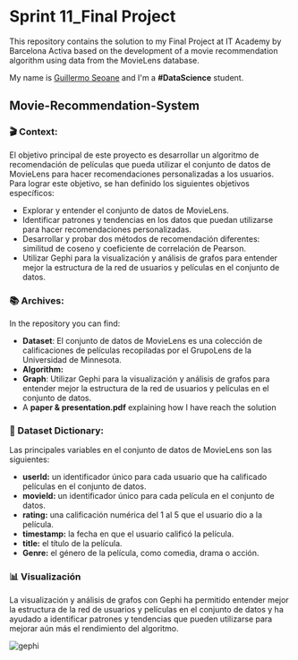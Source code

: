 # Sprint 11_Final Project
This repository contains the solution to my Final Project at IT Academy by Barcelona Activa based on the development of a movie recommendation algorithm using data from the MovieLens database.

My name is [Guillermo Seoane](https://www.linkedin.com/in/guilleseoane/) and I'm a **#DataScience** student.

## Movie-Recommendation-System

### 🎬 Context:

El objetivo principal de este proyecto es desarrollar un algoritmo de recomendación de películas que pueda utilizar el conjunto de datos de MovieLens para hacer recomendaciones personalizadas a los usuarios. Para lograr este objetivo, se han definido los siguientes objetivos específicos:
* Explorar y entender el conjunto de datos de MovieLens.
* Identificar patrones y tendencias en los datos que puedan utilizarse para hacer recomendaciones personalizadas.
* Desarrollar y probar dos métodos de recomendación diferentes: similitud de coseno y coeficiente de correlación de Pearson.
* Utilizar Gephi para la visualización y análisis de grafos para entender mejor la estructura de la red de usuarios y películas en el conjunto de datos.

### 📚 Archives:
In the repository you can find:
* **Dataset**: El conjunto de datos de MovieLens es una colección de calificaciones de películas recopiladas por el GrupoLens de la Universidad de Minnesota. 
* **Algorithm:** 
* **Graph**: Utilizar Gephi para la visualización y análisis de grafos para entender mejor la estructura
de la red de usuarios y películas en el conjunto de datos.
* A **paper & presentation.pdf** explaining how I have reach the solution

### 🦾 Dataset Dictionary:
Las principales variables en el conjunto de datos de MovieLens son las siguientes:

* **userId:** un identificador único para cada usuario que ha calificado películas en el conjunto de datos.
* **movieId:** un identificador único para cada película en el conjunto de datos.
* **rating:** una calificación numérica del 1 al 5 que el usuario dio a la película.
* **timestamp:** la fecha en que el usuario calificó la película.
* **title:** el título de la película.
* **Genre:** el género de la película, como comedia, drama o acción.

### 📊 Visualización
La visualización y análisis de grafos con Gephi ha permitido entender mejor la estructura de la red de usuarios y películas en el conjunto de datos y ha ayudado a identificar patrones y tendencias que pueden utilizarse para mejorar aún más el rendimiento del algoritmo.

![gephi](https://user-images.githubusercontent.com/29567860/226389137-51c2bc97-a404-44d9-8073-0ba9e854a870.png)
